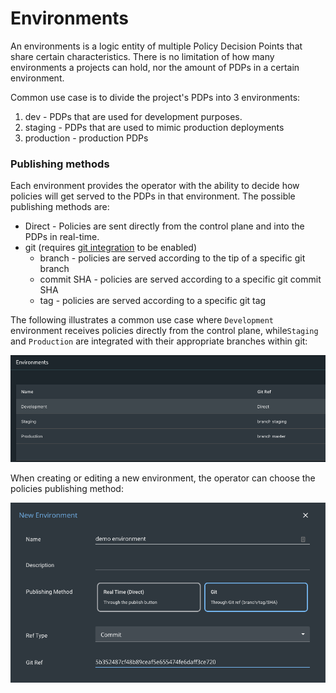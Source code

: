 # Environments

An environments is a logic entity of multiple Policy Decision Points that share certain characteristics. There is no limitation of how many environments a projects can hold, nor the amount of PDPs in a certain environment.

Common use case is to divide the project's PDPs into 3 environments:

1. dev - PDPs that are used for development purposes.
2. staging - PDPs that are used to mimic production deployments
3. production - production PDPs

### Publishing methods

Each environment provides the operator with the ability to decide how policies will get served to the PDPs in that environment. The possible publishing methods are:

* Direct - Policies are sent directly from the control plane and into the PDPs in real-time.
* git \(requires [git integration](project-settings/git-integration-settings.md) to be enabled\)
  * branch - policies are served according to the tip of a specific git branch
  * commit SHA - policies are served according to a specific git commit SHA
  * tag - policies are served according to a specific git tag 

The following illustrates a common use case where `Development` environment receives policies directly from the control plane, while`Staging` and `Production` are integrated with their appropriate branches within git:

![Environments screen](../.gitbook/assets/image%20%2826%29.png)

When creating or editing a new environment, the operator can choose the policies publishing method:

![New environment settings](../.gitbook/assets/image%20%2825%29.png)



